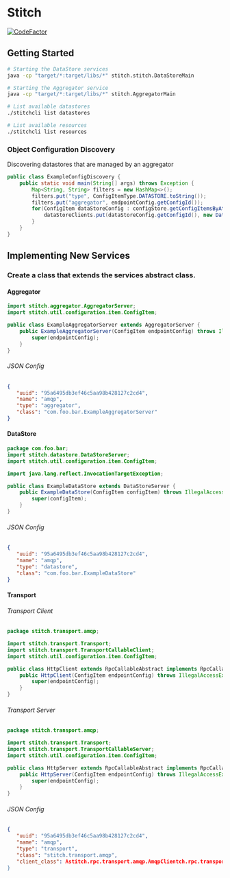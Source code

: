 # Stitch
[![CodeFactor](https://www.codefactor.io/repository/github/dylanturn/stitch/badge?s=13a678130938a23ae3e3f6d2b62050ea40634cd2)](https://www.codefactor.io/repository/github/dylanturn/stitch)

## Getting Started
```bash
# Starting the DataStore services
java -cp "target/*:target/libs/*" stitch.stitch.DataStoreMain
```

```bash
# Starting the Aggregator service
java -cp "target/*:target/libs/*" stitch.AggregatorMain
```

```bash
# List available datastores 
./stitchcli list datastores
```

```bash
# List available resources 
./stitchcli list resources
```

### Object Configuration Discovery
Discovering datastores that are managed by an aggregator
```Java
public class ExampleConfigDiscovery {
    public static void main(String[] args) throws Exception {
        Map<String, String> filters = new HashMap<>();
        filters.put("type", ConfigItemType.DATASTORE.toString());
        filters.put("aggregator", endpointConfig.getConfigId());
        for(ConfigItem dataStoreConfig : configStore.getConfigItemsByAttributes(filters)){
            dataStoreClients.put(dataStoreConfig.getConfigId(), new DataStoreClient(dataStoreConfig.getConfigId()));
        }
    }
}
```

## Implementing New Services

### Create a class that extends the services abstract class.

#### Aggregator
```java
import stitch.aggregator.AggregatorServer;
import stitch.util.configuration.item.ConfigItem;

public class ExampleAggregatorServer extends AggregatorServer {
    public ExampleAggregatorServer(ConfigItem endpointConfig) throws IllegalAccessException, InstantiationException, ClassNotFoundException {
        super(endpointConfig);
    }
}
```
###### JSON Config
 ```json
{
    "uuid": "95a6495db3ef46c5aa98b428127c2cd4",
    "name": "amqp",
    "type": "aggregator",
    "class": "com.foo.bar.ExampleAggregatorServer"
}
```
#### DataStore
```java
package com.foo.bar;
import stitch.datastore.DataStoreServer;
import stitch.util.configuration.item.ConfigItem;

import java.lang.reflect.InvocationTargetException;

public class ExampleDataStore extends DataStoreServer {
    public ExampleDataStore(ConfigItem configItem) throws IllegalAccessException, InstantiationException, ClassNotFoundException, InvocationTargetException, NoSuchMethodException {
        super(configItem);
    }
}
```
###### JSON Config
 ```json
{
    "uuid": "95a6495db3ef46c5aa98b428127c2cd4",
    "name": "amqp",
    "type": "datastore",
    "class": "com.foo.bar.ExampleDataStore"
}
```
#### Transport
###### Transport Client
```java
package stitch.transport.amqp;

import stitch.transport.Transport;
import stitch.transport.TransportCallableClient;
import stitch.util.configuration.item.ConfigItem;

public class HttpClient extends RpcCallableAbstract implements RpcCallableClient {
    public HttpClient(ConfigItem endpointConfig) throws IllegalAccessException, InstantiationException, ClassNotFoundException {
        super(endpointConfig);
    }
}
```
###### Transport Server
```java
package stitch.transport.amqp;

import stitch.transport.Transport;
import stitch.transport.TransportCallableServer;
import stitch.util.configuration.item.ConfigItem;

public class HttpServer extends RpcCallableAbstract implements RpcCallableServer {
    public HttpServer(ConfigItem endpointConfig) throws IllegalAccessException, InstantiationException, ClassNotFoundException {
        super(endpointConfig);
    }
}
```
###### JSON Config
 ```json
{
    "uuid": "95a6495db3ef46c5aa98b428127c2cd4",
    "name": "amqp",
    "type": "transport",
    "class": "stitch.transport.amqp",
    "client_class": Astitch.rpc.transport.amqp.AmqpClientch.rpc.transport.amqp.AMQPServer"
}
```
